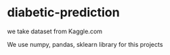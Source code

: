 # diabetic-prediction

we take dataset from Kaggle.com

We use numpy, pandas, sklearn library for this projects
